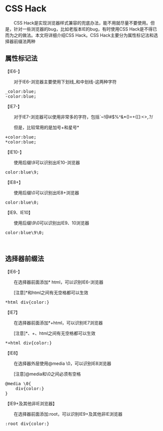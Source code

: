 # CSS Hack

&emsp;&emsp;CSS Hack是实现浏览器样式兼容的兜底办法，能不用就尽量不要使用。但是，针对一些浏览器的bug，比如老版本IE的bug，有时使用CSS Hack是不得已而为之的做法。本文将详细介绍CSS Hack。CSS Hack主要分为属性标记法和选择器前缀法两种

## 属性标记法

【IE6-】

　　对于IE6-浏览器主要使用下划线_和中划线-这两种字符

<div class="cnblogs_code">
<pre>_color:blue;
-color:blue;</pre>
</div>

【IE7-】

　　对于IE7-浏览器可以使用非常多的字符，包括`~!@#$%^&amp;*()=+{[]:&lt;&gt;,.?/

　　但是，比较常用的是加号+和星号*

<div class="cnblogs_code">
<pre>+color:blue;
*color:blue;</pre>
</div>

【IE10-】

　　使用后缀\9可以识别出IE10-浏览器

<div class="cnblogs_code">
<pre>color:blue\9;</pre>
</div>

【IE8+】

　　使用后缀\0可以识别出IE8+浏览器　

<div class="cnblogs_code">
<pre>color:blue\0;</pre>
</div>

【IE9、IE10】

　　使用后缀\9\0可以识别出IE9、10浏览器

<div class="cnblogs_code">
<pre>color:blue\9\0;</pre>
</div>

&nbsp;

## 选择器前缀法

【IE6-】

　　在选择器前面添加* html，可以识别IE6-浏览器

　　[注意]*和html之间有无空格都可以生效

<div class="cnblogs_code">
<pre>*html div{color:}</pre>
</div>

【IE7】

　　在选择器前面添加*+html，可以识别IE7浏览器

　　[注意]*、+、html之间有无空格都可以生效

<div class="cnblogs_code">
<pre>*+html div{color:}</pre>
</div>

【IE8】

　　在选择器外层使用@media \0，可以识别IE8浏览器

　　[注意]@media和\0之间必须有空格

<div class="cnblogs_code">
<pre>@media \0{
    div{color:}
}</pre>
</div>

【IE9+及其他非IE浏览器】

　　在选择器前面添加:root，可以识别IE9+及其他非IE浏览器

<div class="cnblogs_code">
<pre>:root div{color:}</pre>
</div>
